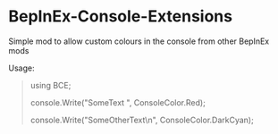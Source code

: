 # BepInEx-Console-Extensions
Simple mod to allow custom colours in the console from other BepInEx mods

Usage:

> using BCE;
> 
> console.Write("SomeText ", ConsoleColor.Red);
> 
> console.Write("SomeOtherText\n", ConsoleColor.DarkCyan);
